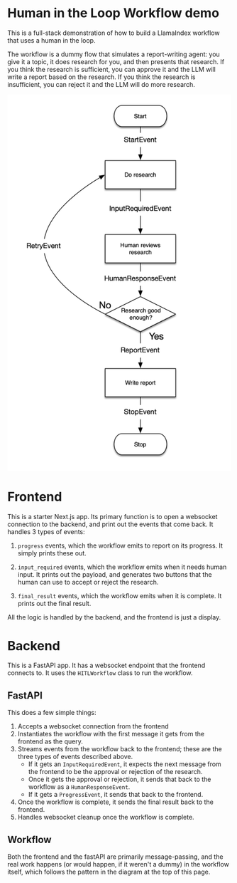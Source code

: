 # Human in the Loop Workflow demo

This is a full-stack demonstration of how to build a LlamaIndex workflow that uses a human in the loop.

The workflow is a dummy flow that simulates a report-writing agent: you give it a topic, it does research for you, and then presents that research. If you think the research is sufficient, you can approve it and the LLM will write a report based on the research. If you think the research is insufficient, you can reject it and the LLM will do more research.

![Workflow](flow.png)

# Frontend

This is a starter Next.js app. Its primary function is to open a websocket connection to the backend, and print out the events that come back. It handles 3 types of events:

1. `progress` events, which the workflow emits to report on its progress. It simply prints these out.

2. `input_required` events, which the workflow emits when it needs human input. It prints out the payload, and generates two buttons that the human can use to accept or reject the research.

3. `final_result` events, which the workflow emits when it is complete. It prints out the final result.

All the logic is handled by the backend, and the frontend is just a display.

# Backend

This is a FastAPI app. It has a websocket endpoint that the frontend connects to. It uses the `HITLWorkflow` class to run the workflow.

## FastAPI

This does a few simple things:

1. Accepts a websocket connection from the frontend
2. Instantiates the workflow with the first message it gets from the frontend as the query.
3. Streams events from the workflow back to the frontend; these are the three types of events described above.
    * If it gets an `InputRequiredEvent`, it expects the next message from the frontend to be the approval or rejection of the research.
    * Once it gets the approval or rejection, it sends that back to the workflow as a `HumanResponseEvent`.
    * If it gets a `ProgressEvent`, it sends that back to the frontend.
4. Once the workflow is complete, it sends the final result back to the frontend.
5. Handles websocket cleanup once the workflow is complete.

## Workflow

Both the frontend and the fastAPI are primarily message-passing, and the real work happens (or would happen, if it weren't a dummy) in the workflow itself, which follows the pattern in the diagram at the top of this page.


